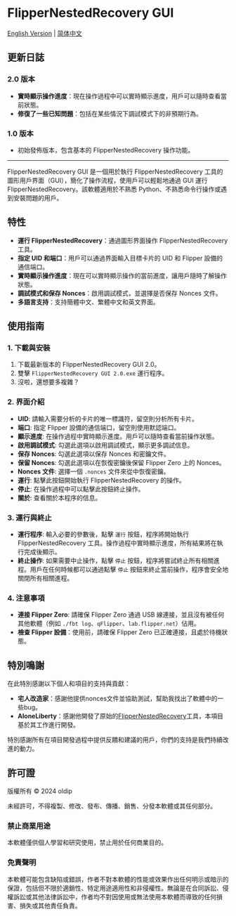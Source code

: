 # FlipperNestedRecovery GUI

[English Version](README.md) | [简体中文](README_CN.md)

## 更新日誌

### 2.0 版本
- **實時顯示操作進度**：現在操作過程中可以實時顯示進度，用戶可以隨時查看當前狀態。
- **修復了一些已知問題**：包括在某些情況下調試模式下的非預期行為。

### 1.0 版本
- 初始發佈版本，包含基本的 FlipperNestedRecovery 操作功能。

---

FlipperNestedRecovery GUI 是一個用於執行 FlipperNestedRecovery 工具的圖形用戶界面（GUI），簡化了操作流程，使用戶可以輕鬆地通過 GUI 運行 FlipperNestedRecovery。該軟體適用於不熟悉 Python、不熟悉命令行操作或遇到安裝問題的用戶。

## 特性

- **運行 FlipperNestedRecovery**：通過圖形界面操作 FlipperNestedRecovery 工具。
- **指定 UID 和端口**：用戶可以通過界面輸入目標卡片的 UID 和 Flipper 設備的通信端口。
- **實時顯示操作進度**：現在可以實時顯示操作的當前進度，讓用戶隨時了解操作狀態。
- **調試模式和保存 Nonces**：啟用調試模式，並選擇是否保存 Nonces 文件。
- **多語言支持**：支持簡體中文、繁體中文和英文界面。

## 使用指南

### 1. 下載與安裝

1. 下載最新版本的 FlipperNestedRecovery GUI 2.0。
2. 雙擊 `FlipperNestedRecovery GUI 2.0.exe` 運行程序。
3. 沒啦，還想要多複雜？

### 2. 界面介紹

- **UID**: 請輸入需要分析的卡片的唯一標識符，留空則分析所有卡片。
- **端口**: 指定 Flipper 設備的通信端口，留空則使用默認端口。
- **顯示進度**: 在操作過程中實時顯示進度。用戶可以隨時查看當前操作狀態。
- **啟用調試模式**: 勾選此選項以啟用調試模式，顯示更多調試信息。
- **保存 Nonces**: 勾選此選項以保存 Nonces 和密鑰文件。
- **保留 Nonces**: 勾選此選項以在恢復密鑰後保留 Flipper Zero 上的 Nonces。
- **Nonces 文件**: 選擇一個 `.nonces` 文件來從中恢復密鑰。
- **運行**: 點擊此按鈕開始執行 FlipperNestedRecovery 的操作。
- **停止**: 在操作過程中可以點擊此按鈕終止操作。
- **關於**: 查看關於本程序的信息。

### 3. 運行與終止

- **運行程序**: 輸入必要的參數後，點擊 `運行` 按鈕，程序將開始執行 FlipperNestedRecovery 工具。操作過程中實時顯示進度，所有結果將在執行完成後顯示。
- **終止操作**: 如果需要中止操作，點擊 `停止` 按鈕，程序將嘗試終止所有相關進程。用戶在任何時候都可以通過點擊 `停止` 按鈕來終止當前操作，程序會安全地關閉所有相關進程。

### 4. 注意事項

- **連接 Flipper Zero**: 請確保 Flipper Zero 通過 USB 線連接，並且沒有被任何其他軟體（例如 `./fbt log`、`qFlipper`、`lab.flipper.net`）佔用。
- **檢查 Flipper 設備**：使用前，請確保 Flipper Zero 已正確連接，且處於待機狀態。

## 特別鳴謝

在此特別感謝以下個人和項目的支持與貢獻：

- **宅人改造家**：感謝他提供nonces文件並協助測試，幫助我找出了軟體中的一些bug。
- **AloneLiberty**：感謝他開發了原始的[FlipperNestedRecovery](https://github.com/AloneLiberty/FlipperNestedRecovery)工具，本項目基於其工作進行開發。

特別感謝所有在項目開發過程中提供反饋和建議的用戶，你們的支持是我們持續改進的動力。

## 許可證

版權所有 © 2024 oldip

未經許可，不得複製、修改、發布、傳播、銷售、分發本軟體或其任何部分。

### 禁止商業用途

本軟體僅供個人學習和研究使用，禁止用於任何商業目的。

### 免責聲明

本軟體可能包含缺陷或錯誤，作者不對本軟體的性能或效果作出任何明示或暗示的保證，包括但不限於適銷性、特定用途適用性和非侵權性。無論是在合同訴訟、侵權訴訟或其他法律訴訟中，作者均不對因使用或無法使用本軟體而導致的任何損害、損失或其他責任負責。